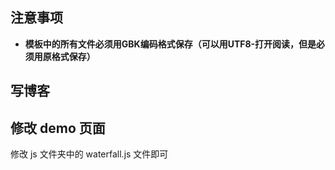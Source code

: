 ## 注意事项

- **模板中的所有文件必须用GBK编码格式保存（可以用UTF8-打开阅读，但是必须用原格式保存）**



## 写博客





## 修改 demo 页面

修改 js 文件夹中的 waterfall.js 文件即可